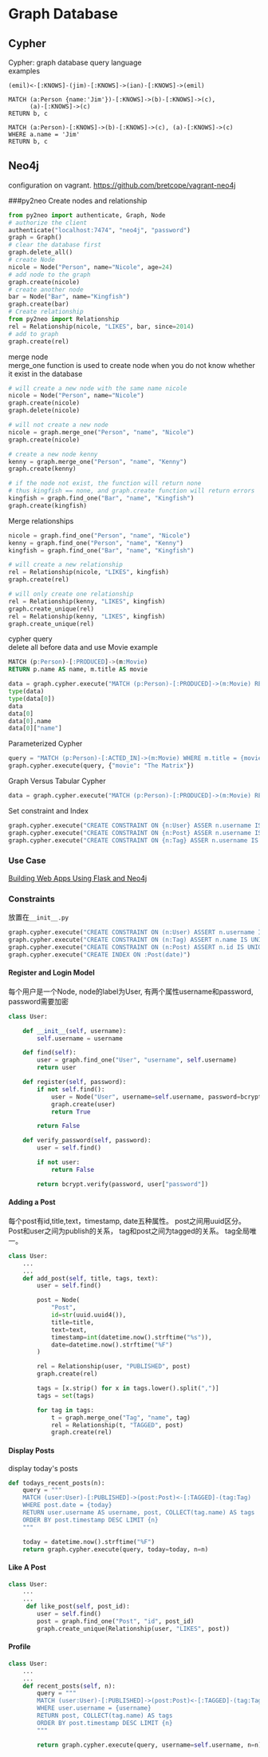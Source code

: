 # Graph Database


## Cypher
Cypher: graph database query language  
examples
```
(emil)<-[:KNOWS]-(jim)-[:KNOWS]->(ian)-[:KNOWS]->(emil)
```
```
MATCH (a:Person {name:'Jim'})-[:KNOWS]->(b)-[:KNOWS]->(c),
      (a)-[:KNOWS]->(c)
RETURN b, c
```
```
MATCH (a:Person)-[:KNOWS]->(b)-[:KNOWS]->(c), (a)-[:KNOWS]->(c)
WHERE a.name = 'Jim'
RETURN b, c
```

## Neo4j
configuration on vagrant. https://github.com/bretcope/vagrant-neo4j  

###py2neo
Create nodes and relationship
```python
from py2neo import authenticate, Graph, Node
# authorize the client
authenticate("localhost:7474", "neo4j", "password")
graph = Graph()
# clear the database first
graph.delete_all()
# create Node
nicole = Node("Person", name="Nicole", age=24)
# add node to the graph
graph.create(nicole)
# create another node
bar = Node("Bar", name="Kingfish")
graph.create(bar)
# Create relationship
from py2neo import Relationship
rel = Relationship(nicole, "LIKES", bar, since=2014)
# add to graph
graph.create(rel)
```

merge node  
merge_one function is used to create node when you do not know whether it exist in the database
```python
# will create a new node with the same name nicole
nicole = Node("Person", name="Nicole")
graph.create(nicole)
graph.delete(nicole)

# will not create a new node
nicole = graph.merge_one("Person", "name", "Nicole")
graph.create(nicole)

# create a new node kenny
kenny = graph.merge_one("Person", "name", "Kenny")
graph.create(kenny)

# if the node not exist, the function will return none
# thus kingfish == none, and graph.create function will return errors
kingfish = graph.find_one("Bar", "name", "Kingfish")
graph.create(kingfish)

```

Merge relationships
```python
nicole = graph.find_one("Person", "name", "Nicole")
kenny = graph.find_one("Person", "name", "Kenny")
kingfish = graph.find_one("Bar", "name", "Kingfish")

# will create a new relationship
rel = Relationship(nicole, "LIKES", kingfish)
graph.create(rel)

# will only create one relationship
rel = Relationship(kenny, "LIKES", kingfish)
graph.create_unique(rel)
rel = Relationship(kenny, "LIKES", kingfish)
graph.create_unique(rel)
```

cypher query  
delete all before data and use Movie example
```sql
MATCH (p:Person)-[:PRODUCED]->(m:Movie)
RETURN p.name AS name, m.title AS movie
```
```python
data = graph.cypher.execute("MATCH (p:Person)-[:PRODUCED]->(m:Movie) RETURN p.name AS name, m.te AS movie")
type(data)
type(data[0])
data
data[0]
data[0].name
data[0]["name"]
```

Parameterized Cypher
```python
query = "MATCH (p:Person)-[:ACTED_IN]->(m:Movie) WHERE m.title = {movie} RETURN p.name"
graph.cypher.execute(query, {"movie": "The Matrix"})
```

Graph Versus Tabular Cypher
```python
data = graph.cypher.execute("MATCH (p:Person)-[:PRODUCED]->(m:Movie) RETURN p, m")
```

Set constraint and Index
```python
graph.cypher.execute("CREATE CONSTRAINT ON {n:User} ASSER n.username IS UNIQUE")
graph.cypher.execute("CREATE CONSTRAINT ON {n:Post} ASSER n.username IS UNIQUE")
graph.cypher.execute("CREATE CONSTRAINT ON {n:Tag} ASSER n.username IS UNIQUE")
```

### Use Case
[Building Web Apps Using Flask and Neo4j](https://www.safaribooksonline.com/library/view/building-web-apps/9781771374859/)

### Constraints
放置在```__init__.py```
```python
graph.cypher.execute("CREATE CONSTRAINT ON (n:User) ASSERT n.username IS UNIQUE")
graph.cypher.execute("CREATE CONSTRAINT ON (n:Tag) ASSERT n.name IS UNIQUE")
graph.cypher.execute("CREATE CONSTRAINT ON (n:Post) ASSERT n.id IS UNIQUE")
graph.cypher.execute("CREATE INDEX ON :Post(date)")
```


#### Register and Login Model
每个用户是一个Node, node的label为User, 有两个属性username和password, password需要加密
```python
class User:

    def __init__(self, username):
        self.username = username

    def find(self):
        user = graph.find_one("User", "username", self.username)
        return user

    def register(self, password):
        if not self.find():
            user = Node("User", username=self.username, password=bcrypt.encrypt(password))
            graph.create(user)
            return True

        return False

    def verify_password(self, password):
        user = self.find()

        if not user:
            return False

        return bcrypt.verify(password, user["password"])
```

#### Adding a Post
每个post有id,title,text，timestamp, date五种属性。 post之间用uuid区分。  
Post和user之间为publish的关系， tag和post之间为tagged的关系。 tag全局唯一。
```python
class User:
    ...
    ...
    def add_post(self, title, tags, text):
        user = self.find()

        post = Node(
            "Post",
            id=str(uuid.uuid4()),
            title=title,
            text=text,
            timestamp=int(datetime.now().strftime("%s")),
            date=datetime.now().strftime("%F")
        )

        rel = Relationship(user, "PUBLISHED", post)
        graph.create(rel)

        tags = [x.strip() for x in tags.lower().split(",")]
        tags = set(tags)

        for tag in tags:
            t = graph.merge_one("Tag", "name", tag)
            rel = Relationship(t, "TAGGED", post)
            graph.create(rel)
```

#### Display Posts
display today's posts
```python
def todays_recent_posts(n):
    query = """
    MATCH (user:User)-[:PUBLISHED]->(post:Post)<-[:TAGGED]-(tag:Tag)
    WHERE post.date = {today}
    RETURN user.username AS username, post, COLLECT(tag.name) AS tags
    ORDER BY post.timestamp DESC LIMIT {n}
    """

    today = datetime.now().strftime("%F")
    return graph.cypher.execute(query, today=today, n=n)
```

#### Like A Post

```python
class User:
    ...
    ...
     def like_post(self, post_id):
        user = self.find()
        post = graph.find_one("Post", "id", post_id)
        graph.create_unique(Relationship(user, "LIKES", post))
```

#### Profile
```python
class User:
    ...
    ...
    def recent_posts(self, n):
        query = """
        MATCH (user:User)-[:PUBLISHED]->(post:Post)<-[:TAGGED]-(tag:Tag)
        WHERE user.username = {username}
        RETURN post, COLLECT(tag.name) AS tags
        ORDER BY post.timestamp DESC LIMIT {n}
        """

        return graph.cypher.execute(query, username=self.username, n=n)
```